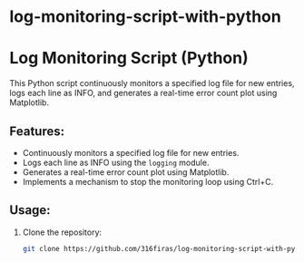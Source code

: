# log-monitoring-script-with-python
# Log Monitoring Script (Python)

This Python script continuously monitors a specified log file for new entries, logs each line as INFO, and generates a real-time error count plot using Matplotlib.

## Features:
- Continuously monitors a specified log file for new entries.
- Logs each line as INFO using the `logging` module.
- Generates a real-time error count plot using Matplotlib.
- Implements a mechanism to stop the monitoring loop using Ctrl+C.

## Usage:
1. Clone the repository:
   ```bash
   git clone https://github.com/316firas/log-monitoring-script-with-python.git
